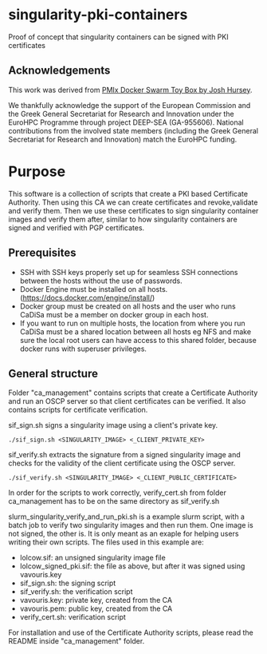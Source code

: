 # singularity-pki-containers

Proof of concept that singularity containers can be signed with PKI certificates

## Acknowledgements

This work was derived from [PMIx Docker Swarm Toy Box by Josh Hursey](https://github.com/jjhursey/pmix-swarm-toy-box).

We thankfully acknowledge the support of the European Commission and the Greek General Secretariat for Research and Innovation under the EuroHPC Programme through project DEEP-SEA (GA-955606). National contributions from the involved state members (including the Greek General Secretariat for Research and Innovation) match the EuroHPC funding.

# Purpose

This software is a collection of scripts that create a PKI based Certificate Authority. Then using this CA we can create certificates and revoke,validate and verify them. Then we use these certificates to sign singularity container images and verify them after, similar to how singularity containers are signed and verified with PGP certificates.

## Prerequisites

* SSH with SSH keys properly set up for seamless SSH connections between the hosts without the use of passwords.
* Docker Engine must be installed on all hosts. (https://docs.docker.com/engine/install/)
* Docker group must be created on all hosts and the user who runs CaDiSa must be a member on docker group in each host.
* If you want to run on multiple hosts, the location from where you run CaDiSa must be a shared location between all hosts eg NFS and make sure the local root users can have access to this shared folder, because docker runs with superuser privileges.

## General structure

Folder "ca_management" contains scripts that create a Certificate Authority and run an OSCP server so that client certificates can be verified. It also contains scripts for certificate verification.

sif_sign.sh signs a singularity image using a client's private key.
```
./sif_sign.sh <SINGULARITY_IMAGE> <_CLIENT_PRIVATE_KEY>
```
sif_verify.sh extracts the signature from a signed singularity image and checks for the validity of the client certificate using the OSCP server.
```
./sif_verify.sh <SINGULARITY_IMAGE> <_CLIENT_PUBLIC_CERTIFICATE>
```
In order for the scripts to work correctly, verify_cert.sh from folder ca_management has to be on the same directory as sif_verify.sh

slurm_singularity_verify_and_run_pki.sh is a  example slurm script, with a batch job to verify two singularity images and then run them. One image is not signed, the other is. It is only meant as an exaple for helping users writing their own scripts. The files used in this example are:

* lolcow.sif: an unsigned singularity image file
* lolcow_signed_pki.sif: the file as above, but after it was signed using vavouris.key
* sif_sign.sh: the signing script
* sif_verify.sh: the verification script
* vavouris.key: private key, created from the CA
* vavouris.pem: public key, created from the CA
* verify_cert.sh: verification script

For installation and use of the Certificate Authority scripts, please read the README inside "ca_management" folder.


